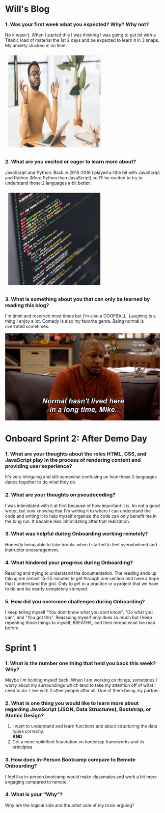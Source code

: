 # Will's Blog

### 1. **Was your first week what you expected? Why? Why not?**
No it wasn't. When I started this I was thinking I was going to get hit with a Titanic load of material the 1st 2 days and be expected to learn it in 3 snaps. My anxiety clocked in on time.

<img src="myblog/img/Woosah.jpg" alt="breathe" style="height: 300px; width: 300px; margin: 10px;" />

### 2. **What are you excited or eager to learn more about?** 
JavaScript and Python. Back in 2015-2016 I played a little bit with JavaScript and Python (More Python than JavaScript) so I'll be excited to try to understand those 2 languages a bit better.

<img src="myblog/img/Code pic.jpg" alt="code screen" style="height: 300px; width: 300px; margin: 10px;" />

### 3. **What is something about you that can only be learned by reading this blog?**
I'm timid and reserved most times but I'm also a GOOFBALL. Laughing is a thing I enjoy a lot. Comedy is also my favorite genre. Being normal is overrated sometimes.

<img src="myblog/img/Comedy.gif" alt="Facts" />

# Onboard Sprint 2: After Demo Day

### 1. **What are your thoughts about the roles HTML, CSS, and JavaScript play in the process of rendering content and providing user experience?**
It's very intriguing and still somewhat confusing on how these 3 languages dance together to do what they do. 

### 2. **What are your thoughts on pseudocoding?**
I was intimidated with it at first because of how important it is. Im not a good writer, but now knowing that I'm writing it to where I can understand the code and writing it to help myself organize the code can only benefit me in the long run. It became less initimidating after that realization.

### 3. **What was helpful during Onboarding working remotely?**
Honestly being able to take breaks when I started to feel overwhelmed and instructor encouragement.

### 4. **What hindered your progress during Onboarding?**
Reading and trying to understand the documentation. The reading ends up taking me almost 15-25 minutes to get through one section and have a hope that I understand the gist. Only to get to a practice or a project that we have to do and be nearly completely stumped.

### 5. **How did you overcome challenges during Onboarding?**
I keep telling myself "You dont know what you dont know", "Do what you can", and "You got this". Reassuing myself only does so much but I keep repeating those things to myself, BREATHE, and then reread what Ive read before. 

# Sprint 1

### 1. What is the number one thing that held you back this week? Why?
Maybe I'm holding myself back. When I am working on things, sometimes I worry about my surroundings which tend to take my attention off of what I need to do. I live with 2 other people after all. One of them being my partner. 

### 2. What is one thing you would like to learn more about regarding JavaScript (JSON, Data Structures), Bootstrap, or Atomic Design?
 1. I want to understand and learn functions and about structuring the data types correctly.<br>
 **AND**
 2. Get a more solidified foundation on bootstrap frameworks and its principles   

### 3. How does In-Person Bootcamp compare to Remote Onboarding?
I feel like in-person bootcamp would make classmates and work a bit more engaging compared to remote.

### 4. What is your “Why”?
Why are the logical side and the artist side of my brain arguing?
